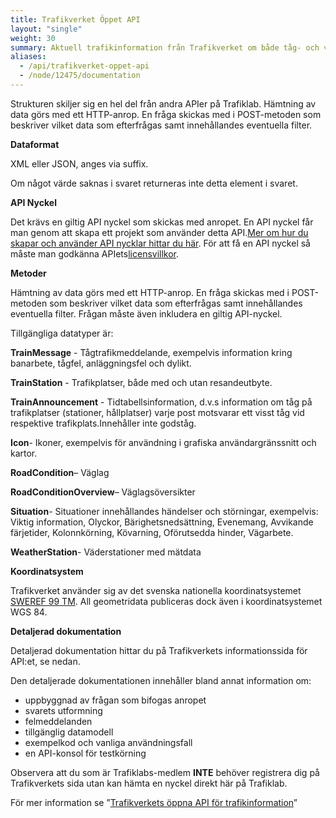 ```yaml
---
title: Trafikverket Öppet API 
layout: "single"
weight: 30 
summary: Aktuell trafikinformation från Trafikverket om både tåg- och vägtrafik.
aliases:
  - /api/trafikverket-oppet-api
  - /node/12475/documentation
---
```

<p>Strukturen skiljer sig en hel del från andra APIer på Trafiklab. Hämtning av data görs med ett HTTP-anrop. En fråga skickas med i POST-metoden som beskriver vilket data som efterfrågas samt innehållandes eventuella filter.</p>

<p><strong>Dataformat</strong></p>

<p>XML eller JSON, anges via suffix.</p>

<p>Om något värde saknas i svaret returneras inte detta element i svaret.</p>



<p><strong>API Nyckel</strong></p>

<p>Det krävs en giltig API nyckel som skickas med anropet. En API nyckel får man genom att skapa ett projekt som använder detta API.<a href="http://www.trafiklab.se/api/dokumentation/nycklar">Mer om hur du skapar och använder API nycklar hittar du här</a>. För att få en API nyckel så måste man godkänna APIets<a href="http://www.trafiklab.se/api/trafikverket-trainexport-api/dokumentation-trafikverket-trainexport#api-license">licensvillkor</a>.</p>

<p><strong>Metoder</strong></p>

<p>Hämtning av data görs med ett HTTP-anrop. En fråga skickas med i POST-metoden som beskriver vilket data som efterfrågas samt innehållandes eventuella filter. Frågan måste även inkludera en giltig API-nyckel.</p>

<p>Tillgängliga datatyper är:</p>

<p><strong>TrainMessage</strong> - Tågtrafikmeddelande, exempelvis information kring banarbete, tågfel, anläggningsfel och dylikt.</p>

<p><strong>TrainStation</strong> - Trafikplatser, både med och utan resandeutbyte.</p>

<p><strong>TrainAnnouncement</strong> - Tidtabellsinformation, d.v.s information om tåg på trafikplatser (stationer, hållplatser) varje post motsvarar ett visst tåg vid respektive trafikplats.Innehåller inte godståg.</p>

<p><strong>Icon</strong>- Ikoner, exempelvis för användning i grafiska användargränssnitt och kartor.</p>

<p><strong>    RoadCondition</strong>– Väglag</p>

<p><strong>RoadConditionOverview</strong>– Väglagsöversikter</p>

<p><strong>    Situation</strong>- Situationer innehållandes händelser och störningar, exempelvis: Viktig information, Olyckor, Bärighetsnedsättning, Evenemang, Avvikande färjetider, Kolonnkörning, Kövarning, Oförutsedda hinder, Vägarbete.</p>

<p><strong>    WeatherStation</strong>- Väderstationer med mätdata</p>

<p><strong>Koordinatsystem</strong></p>

<p>Trafikverket använder sig av det svenska nationella koordinatsystemet <a href="https://www.trafiklab.se/api/trafikverket-traininfo-api/konvertering_sweref99_wgs84">SWEREF 99 TM</a>. All geometridata publiceras dock även i koordinatsystemet WGS 84.<em></em></p>

<p><strong>Detaljerad dokumentation</strong></p>

<p>Detaljerad dokumentation hittar du på Trafikverkets informationssida för API:et, se nedan.</p>

<p>Den detaljerade dokumentationen innehåller bland annat information om:</p>

<ul>
	<li>uppbyggnad av frågan som bifogas anropet</li>
	<li>svarets utformning</li>
	<li>felmeddelanden</li>
	<li>tillgänglig datamodell</li>
	<li>exempelkod och vanliga användningsfall</li>
	<li>en API-konsol för testkörning</li>
</ul>

<p>Observera att du som är Trafiklabs-medlem <strong>INTE</strong> behöver registrera dig på Trafikverkets sida utan kan hämta en nyckel direkt här på Trafiklab.</p>

<p>För mer information se ”<a href="http://api.trafikinfo.trafikverket.se/">Trafikverkets öppna API för trafikinformation</a>”</p>


